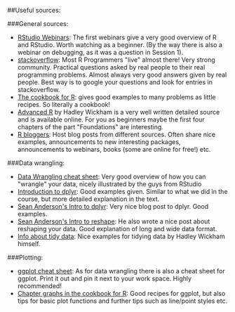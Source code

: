 ##Useful sources:

###General sources:
- [RStudio Webinars](https://www.rstudio.com/resources/webinars/rstudio-essentials-webinar-series-part-1/): The first webinars give a very good overview of R and RStudio. Worth watching as a beginner. (By the way there is also a webinar on debugging, as it was a question in Session 1).
- [stackoverflow](http://stackoverflow.com/): Most R Programmers "live" almost there! Very strong community. Practical questions asked by real people to their real programming problems. Almost always very good answers given by real people. Best way is to google your questions and look for entries in stackoverflow.
- [The cookbook for R](http://www.cookbook-r.com/): gives good examples to many problems as little recipes. So literally a cookbook!
- [Advanced R](http://adv-r.had.co.nz/) by Hadley Wickham is a very well written detailed source and is available online. For you as beginners maybe the first four chapters of the part "Foundations" are interesting.
- [R bloggers](http://www.r-bloggers.com/): Host blog posts from different sources. Often share nice examples, announcements to new interesting packages, announcements to webinars, books (some are online for free!) etc.

###Data wrangling:
- [Data Wrangling cheat sheet](https://www.rstudio.com/wp-content/uploads/2015/02/data-wrangling-cheatsheet.pdf): Very good overview of how you can "wrangle" your data, nicely illustrated by the guys from RStudio
- [Introduction to dplyr](https://cran.rstudio.com/web/packages/dplyr/vignettes/introduction.html): Good examples given. Similar to what we did in the course, but more detailed explanation in the text.
- [Sean Anderson's Intro to dplyr](http://seananderson.ca/2014/09/13/dplyr-intro.html): Very nice blog post to dplyr. Good examples.
- [Sean Anderson's Intro to reshape](http://seananderson.ca/2013/10/19/reshape.html): He also wrote a nice post about reshaping your data. Good explanation of long and wide data format.
- [Info about tidy data](https://cran.r-project.org/web/packages/tidyr/vignettes/tidy-data.html): Nice examples for tidying data by Hadley Wickham himself.


###Plotting:
- [ggplot cheat sheet](https://www.rstudio.com/wp-content/uploads/2015/03/ggplot2-cheatsheet.pdf): As for data wrangling there is also a cheat sheet for ggplot. Print it out and pin it next to your work space. Highly recommended!
- [Chapter graphs in the cookbook for R](http://www.cookbook-r.com/Graphs/): Good recipes for ggplot, but also tips for basic plot functions and further tips such as line/point styles etc.
